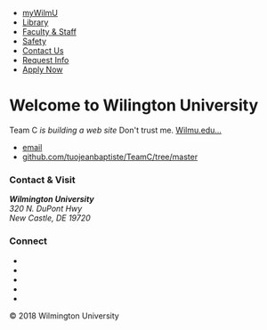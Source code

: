 <!DOCTYPE html>
<html>
	<head>
		<title>Wilmington University</title>
		<!-- link to main stylesheet -->
		<link rel="stylesheet" type="text/css" href="/css/simplemain.css">
	</head>
	<body>
		<nav>
    		<ul>
        <li><a href="https://www.wilmu.edu/portals/index.aspx">myWilmU</a></li>
        <li><a href="https://www.wilmu.edu/library/index.aspx">Library</a></li>
        <li><a href="https://www.wilmu.edu/staff.aspx">Faculty &amp; Staff</a></li>
        <li><a href="https://www.wilmu.edu/safety/index.aspx">Safety</a></li>
        <li><a href="https://www.wilmu.edu/contact.aspx">Contact Us</a></li>
        <li><a href="https://www.wilmu.edu/admission/inquiry.aspx" id="req-info">Request Info</a></li>
        <li><a href="https://www.wilmu.edu/admission/applyonline.aspx" id="apply-now" >Apply Now</a></li>
    		</ul>
		</nav>
		<div class="container">
    		<div class="blurb">
        		<h1>Welcome to Wilington University</h1>
				<p>Team C  <em>is building a web site</em> Don't trust me. <a href="/about">Wilmu.edu...</a></p>
    		</div><!-- /.blurb -->
		</div><!-- /.container -->
 		<footer>
    		<ul>
        		<li><a href="mailto:shankerkarra@gmail.com">email</a></li>
        		<li><a href="https://github.com/tuojeanbaptiste/TeamC/tree/master">github.com/tuojeanbaptiste/TeamC/tree/master</a></li>
			</ul>
		</footer>
    <footer id="footer">
	<div class="container">
		<div class="row">
			<div id="footer-contact" class="col-xs-12 col-sm-12 col-md-4 col-lg-4">
				<h3>Contact &amp; Visit</h3>
					<div class="row" class="col-xs-8">
							<div id="address">
								<address>
								<strong> Wilmington University</strong><br>
								320 N. DuPont Hwy<br>
								New Castle, DE 19720
								</address>
							</div>							
					</div>
				 	 </div>
			<div id="footer-link-wrapper"  class="col-xs-12 col-sm-12 col-md-8 col-lg-8">
			 	<div class="row">
			 		<div id="footer-links" class="col-sm-8">						
			 			</div>
			 			<div id="social-wrapper" class="col-sm-4">
		 					<h3>Connect</h3>
						  <ul class="social-icons">
							<li class="social-icons-item social-icons-item-facebook">
							 <a href="https://www.facebook.com/WilmingtonUniversity" data-toggle="tooltip" data-placement="top" title="WilmU on Facebook" target="_blank">
								<i class="fa fa-facebook">&#65279;</i>
							  </a>
							</li>
							<li class="social-icons-item social-icons-item-twitter">
							  <a class="twitter" href="https://twitter.com/theWilmU" data-toggle="tooltip" data-placement="top" title="@theWilmU on Twitter" target=" _blank"><i class="fa fa-twitter">&#65279;</i></a>
							</li>
							<li class="social-icons-item social-icons-item-instagram">
							   <a href="https://www.instagram.com/wilmingtonuniversity" data-toggle="tooltip" data-placement="top" title="@wilmingtonuniversity on Instagram" target="_blank">
								 <i class="fa fa-instagram">&#65279;</i>
							   </a>
							</li>
							<li class="social-icons-item social-icons-item-linkedin">
							  <a href="https://www.linkedin.com/edu/wilmington-university-18075" data-toggle="tooltip" data-placement="top" title="Linkedin University Page" target="_blank">
								  <i class="fa fa-linkedin">&#65279;</i>
							   </a>
							</li>
							<li class="social-icons-item social-icons-item-youtube">
							   <a href="https://www.youtube.com/user/wilmu68" data-toggle="tooltip" data-placement="top" title="WilmU on YouTube" target="_blank">
								   <i class="fa fa-youtube">&#65279;</i>
							   </a>
							</li>
						 </ul>
					 </div>
				 </div>
			</div> <!-- END .row -->
		</div> <!-- END .container -->
			<p class="copyright">&copy; 2018 Wilmington University</p>	
</footer>    
	</body>
</html>
